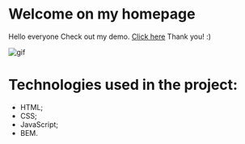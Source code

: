 # Welcome on my homepage
Hello everyone
Check out my demo. [Click here](https://mikaeloangelloo.github.io/homepage/)
Thank you! :)

![gif](images/animationhomepage.gif)
# Technologies used in the project:
- HTML;
- CSS;
- JavaScript;
- BEM.
